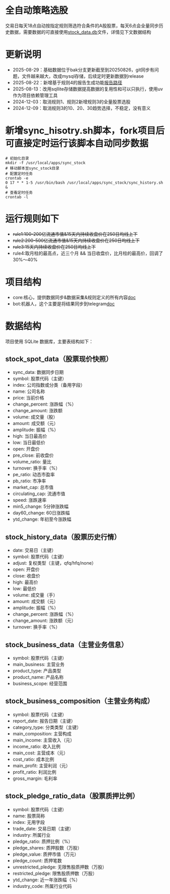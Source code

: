 # 全自动策略选股
交易日每天18点自动按指定规则筛选符合条件的A股股票，每天6点会全量同步历史数据，需要数据的可直接使用[stock_data.db](./stock_data.db)文件，详情见下文数据结构
# 更新说明
- 2025-08-29：基础数据位于bak分支更新截至到20250826，git同步有问题，文件越来越大，改成mysql存储，后续定时更新数据到release
- 2025-08-22：新增基于规则4的报告生成功能[报告路径](./stock_report/)
- 2025-08-13：改用sqllite存储数据提高数据的复用性和可以只执行，使用uv作为项目依赖管理工具
- 2024-12-03：取消规则1、规则2新增规则3的全量股票选股
- 2024-12-09：取消规则3的10、20、30趋势选择，不稳定，没有意义



# 新增sync_hisotry.sh脚本，fork项目后可直接定时运行该脚本自动同步数据
```shell
# 初始化目录
mkdir -f /usr/local/apps/sync_stock
# 移动脚本至sync_stock目录
# 配置定时任务
crontab -e
0 17 * * 1-5 /usr/bin/bash /usr/local/apps/sync_stock/sync_history.sh &
# 查看定时任务
crontab -l
```


# 运行规则如下
 - ~~rule1:100-200亿流通市值&15天内持续收盘价在250日均线上下~~
 - ~~rule2:200-500亿流通市值&15天内持续收盘价在250日均线上下~~
 - ~~rule3:15天内持续收盘价在250日均线上下~~
 - rule4:取月柱的最高点，近三个月 && 当日收盘价，比月柱的最高价，回调了30%～40%


# 项目结构
- core:核心，提供数据同步&数据采集&规则定义的所有内容[doc](./packages/core/README.md)
- bot:机器人，这个主要是将结果同步到telegram[doc](./packages/bot/README.md)

# 数据结构

项目使用 SQLite 数据库，主要表结构如下：

## stock_spot_data（股票现价快照）
- sync_data: 数据同步日期
- symbol: 股票代码（主键）
- index: 公司指数或分类（备用字段）
- name: 公司名称
- price: 当前价格
- change_percent: 涨跌幅（%）
- change_amount: 涨跌额
- volume: 成交量（股）
- amount: 成交额（元）
- amplitude: 振幅（%）
- high: 当日最高价
- low: 当日最低价
- open: 开盘价
- pre_close: 前收盘价
- volume_ratio: 量比
- turnover: 换手率（%）
- pe_ratio: 动态市盈率
- pb_ratio: 市净率
- market_cap: 总市值
- circulating_cap: 流通市值
- speed: 涨跌速率
- min5_change: 5分钟涨跌幅
- day60_change: 60日涨跌幅
- ytd_change: 年初至今涨跌幅

## stock_history_data（股票历史行情）
- date: 交易日（主键）
- symbol: 股票代码（主键）
- adjust: 复权类型（主键，qfq/hfq/none）
- open: 开盘价
- close: 收盘价
- high: 最高价
- low: 最低价
- volume: 成交量（手）
- amount: 成交额（元）
- amplitude: 振幅（%）
- change_percent: 涨跌幅（%）
- change_amount: 涨跌额（元）
- turnover: 换手率（%）

## stock_business_data（主营业务信息）
- symbol: 股票代码（主键）
- main_business: 主营业务
- product_type: 产品类型
- product_name: 产品名称
- business_scope: 经营范围

## stock_business_composition（主营业务构成）
- symbol: 股票代码（主键）
- report_date: 报告日期（主键）
- category_type: 分类类型（主键）
- main_composition: 主营构成
- main_income: 主营收入（元）
- income_ratio: 收入比例
- main_cost: 主营成本（元）
- cost_ratio: 成本比例
- main_profit: 主营利润（元）
- profit_ratio: 利润比例
- gross_margin: 毛利率

## stock_pledge_ratio_data（股票质押比例）
- symbol: 股票代码（主键）
- name: 股票简称
- index: 无用字段
- trade_date: 交易日期（主键）
- industry: 所属行业
- pledge_ratio: 质押比例（%）
- pledge_shares: 质押股数（万股）
- pledge_value: 质押市值（万元）
- pledge_count: 质押笔数
- unrestricted_pledge: 无限售股质押数（万股）
- restricted_pledge: 限售股质押数（万股）
- ytd_change: 近一年涨跌幅（%）
- industry_code: 所属行业代码